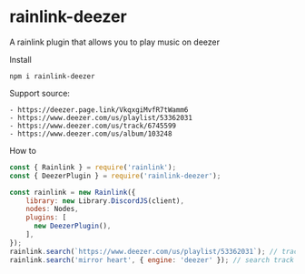# rainlink-deezer
A rainlink plugin that allows you to play music on deezer

Install
```
npm i rainlink-deezer
```

Support source:
```
- https://deezer.page.link/VkqxgiMvfR7tWamm6
- https://www.deezer.com/us/playlist/53362031
- https://www.deezer.com/us/track/6745599
- https://www.deezer.com/us/album/103248
```
How to
```js
const { Rainlink } = require('rainlink');
const { DeezerPlugin } = require('rainlink-deezer');

const rainlink = new Rainlink({
    library: new Library.DiscordJS(client),
    nodes: Nodes,
    plugins: [
      new DeezerPlugin(),
    ],
});
rainlink.search(`https://www.deezer.com/us/playlist/53362031`); // track, album, playlist
rainlink.search('mirror heart', { engine: 'deezer' }); // search track using deezer
```